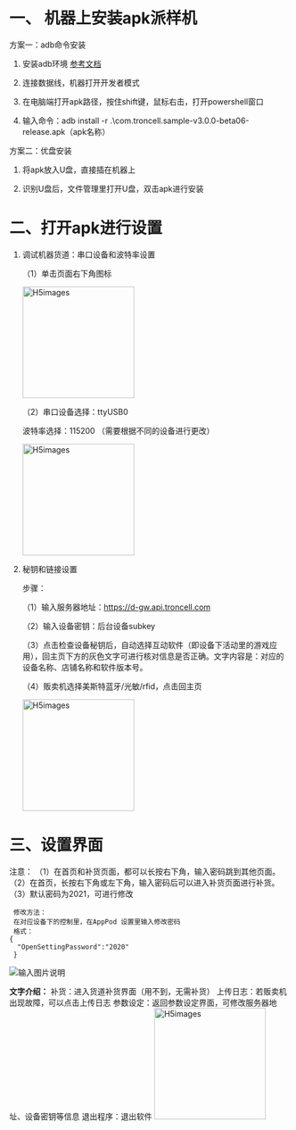 # 一、 机器上安装apk派样机
方案一：adb命令安装

1. 安装adb环境 [参考文档](https://blog.csdn.net/weixin_55018452/article/details/121992202) 
   
2. 连接数据线，机器打开开发者模式

3. 在电脑端打开apk路径，按住shift键，鼠标右击，打开powershell窗口

4. 输入命令：adb install -r .\com.troncell.sample-v3.0.0-beta06-release.apk（apk名称）

方案二：优盘安装

1. 将apk放入U盘，直接插在机器上
   
2. 识别U盘后，文件管理里打开U盘，双击apk进行安装

# 二、打开apk进行设置
1. 调试机器货道：串口设备和波特率设置

   （1）单击页面右下角图标

   <img style="width:200px" class="right" src="/Docs/Sample/images/Deviceimages/1.png" alt="H5images" />



   （2）串口设备选择：ttyUSB0

    波特率选择：115200 （需要根据不同的设备进行更改）

   <img style="width:200px" class="right" src="/Docs/Sample/images/Deviceimages/2.png" alt="H5images" />

2. 秘钥和链接设置

   步骤：

   （1）输入服务器地址：https://d-gw.api.troncell.com

   （2）输入设备密钥：后台设备subkey

   （3）点击检查设备秘钥后，自动选择互动软件（即设备下活动里的游戏应用），回主页下方的灰色文字可进行核对信息是否正确。文字内容是：对应的设备名称、店铺名称和软件版本号。

   （4）贩卖机选择美斯特蓝牙/光敏/rfid，点击回主页

    <img style="width:200px" class="right" src="/Docs/Sample/images/Deviceimages/3.png" alt="H5images" />



# 三、设置界面
注意：
（1）在首页和补货页面，都可以长按右下角，输入密码跳到其他页面。
（2）在首页，长按右下角或左下角，输入密码后可以进入补货页面进行补货。
（3）默认密码为2021，可进行修改

     修改方法：
     在对应设备下的控制里，在AppPod 设置里输入修改密码
     格式：
    {
      "OpenSettingPassword":"2020"
     }
![输入图片说明](https://images.gitee.com/uploads/images/2021/0909/103540_25c9a0f3_8867015.png "屏幕截图.png")

**文字介绍：**
补货：进入货道补货界面（用不到，无需补货）
上传日志：若贩卖机出现故障，可以点击上传日志
参数设定：返回参数设定界面，可修改服务器地址、设备密钥等信息
退出程序：退出软件
<img style="width:200px" class="right" src="/Docs/Sample/images/Deviceimages/4.png" alt="H5images" />
